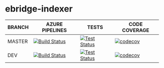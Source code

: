# ebridge-indexer

BRANCH | AZURE PIPELINES                                                                                                                                                                                                        | TESTS                                                                                                                                                                                                            | CODE COVERAGE
-------|------------------------------------------------------------------------------------------------------------------------------------------------------------------------------------------------------------------------|------------------------------------------------------------------------------------------------------------------------------------------------------------------------------------------------------------------|--------------
MASTER   | [![Build Status](https://dev.azure.com/eBridgeCrosschain/ebridge-indexer/_apis/build/status%2FeBridgeCrosschain.ebridge-indexer?branchName=master)](https://dev.azure.com/eBridgeCrosschain/ebridge-indexer/_build/latest?definitionId=8&branchName=master) | [![Test Status](https://img.shields.io/azure-devops/tests/eBridgeCrosschain/ebridge-indexer/12/master)](https://dev.azure.com/eBridgeCrosschain/ebridge-indexer/_build/latest?definitionId=12&branchName=master) | [![codecov](https://codecov.io/gh/eBridgeCrosschain/ebridge-indexer/branch/master/graph/badge.svg?token=S8LY7QZG95)](https://codecov.io/gh/eBridgeCrosschain/ebridge-indexer)
DEV    | [![Build Status](https://dev.azure.com/eBridgeCrosschain/ebridge-indexer/_apis/build/status%2FeBridgeCrosschain.ebridge-indexer?branchName=dev)](https://dev.azure.com/eBridgeCrosschain/ebridge-indexer/_build/latest?definitionId=8&branchName=dev) | [![Test Status](https://img.shields.io/azure-devops/tests/eBridgeCrosschain/ebridge-indexer/12/dev)](https://dev.azure.com/eBridgeCrosschain/ebridge-indexer/_build/latest?definitionId=12&branchName=dev)       | [![codecov](https://codecov.io/gh/eBridgeCrosschain/ebridge-indexer/branch/dev/graph/badge.svg?token=S8LY7QZG95)](https://codecov.io/gh/eBridgeCrosschain/eebridge-indexer)